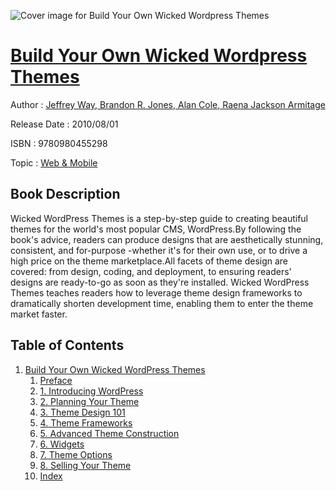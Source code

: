 ![Cover image for Build Your Own Wicked Wordpress Themes](https://imgdetail.ebookreading.net/cover/cover/web_mobile/EB9780980455298.jpg)

[Build Your Own Wicked Wordpress Themes](https://ebookreading.net/view/book/Build+Your+Own+Wicked+Wordpress+Themes-EB9780980455298_1.html "Build Your Own Wicked Wordpress Themes")
====================================================================================================================

Author : [Jeffrey Way](https://ebookreading.net/search/author/Jeffrey+Way),[ Brandon R. Jones](https://ebookreading.net/search/author/+Brandon+R.+Jones),[ Alan Cole](https://ebookreading.net/search/author/+Alan+Cole),[ Raena Jackson Armitage](https://ebookreading.net/search/author/+Raena+Jackson+Armitage)

Release Date : 2010/08/01

ISBN : 9780980455298

Topic : [Web & Mobile](https://ebookreading.net/search/category/web-mobile)

Book Description
-----------------

Wicked WordPress Themes is a step-by-step guide to creating beautiful themes for the world's most popular CMS, WordPress.By following the book's advice, readers can produce designs that are aesthetically stunning, consistent, and for-purpose -whether it's for their own use, or to drive a high price on the theme marketplace.All facets of theme design are covered: from design, coding, and deployment, to ensuring readers' designs are ready-to-go as soon as they're installed. Wicked WordPress Themes teaches readers how to leverage theme design frameworks to dramatically shorten development time, enabling them to enter the theme market faster.
              
Table of Contents
-----------------

1. [Build Your Own Wicked WordPress Themes](https://ebookreading.net/view/book/Build+Your+Own+Wicked+Wordpress+Themes-EB9780980455298_3.html)
    1. [Preface](https://ebookreading.net/view/book/Build+Your+Own+Wicked+Wordpress+Themes-EB9780980455298_4.html)
    1. [1. Introducing WordPress](https://ebookreading.net/view/book/Build+Your+Own+Wicked+Wordpress+Themes-EB9780980455298_5.html)
    1. [2. Planning Your Theme](https://ebookreading.net/view/book/Build+Your+Own+Wicked+Wordpress+Themes-EB9780980455298_6.html)
    1. [3. Theme Design 101](https://ebookreading.net/view/book/Build+Your+Own+Wicked+Wordpress+Themes-EB9780980455298_7.html)
    1. [4. Theme Frameworks](https://ebookreading.net/view/book/Build+Your+Own+Wicked+Wordpress+Themes-EB9780980455298_8.html)
    1. [5. Advanced Theme Construction](https://ebookreading.net/view/book/Build+Your+Own+Wicked+Wordpress+Themes-EB9780980455298_9.html)
    1. [6. Widgets](https://ebookreading.net/view/book/Build+Your+Own+Wicked+Wordpress+Themes-EB9780980455298_10.html)
    1. [7. Theme Options](https://ebookreading.net/view/book/Build+Your+Own+Wicked+Wordpress+Themes-EB9780980455298_11.html)
    1. [8. Selling Your Theme](https://ebookreading.net/view/book/Build+Your+Own+Wicked+Wordpress+Themes-EB9780980455298_12.html)
    1. [Index](https://ebookreading.net/view/book/Build+Your+Own+Wicked+Wordpress+Themes-EB9780980455298_13.html)
